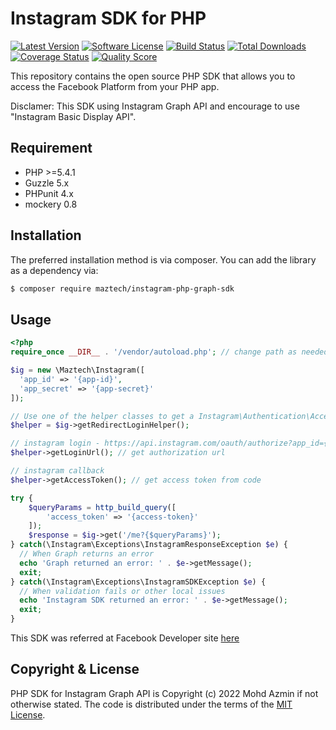 # Instagram SDK for PHP

[![Latest Version](https://img.shields.io/github/v/tag/mazfreelance/instagram-php-graph-sdk.svg?label=release&sort=semver&style=flat-square)](https://github.com/mazfreelance/instagram-php-graph-sdk/releases)
[![Software License](https://img.shields.io/badge/license-BSD-brightgreen.svg?style=flat-square)](https://github.com/mazfreelance/instagram-php-graph-sdk/blob/main/LICENSE)
[![Build Status](https://app.travis-ci.com/mazfreelance/instagram-php-graph-sdk.svg?branch=main)](https://app.travis-ci.com/mazfreelance/instagram-php-graph-sdk)
[![Total Downloads](https://img.shields.io/packagist/dt/maztech/instagram-php-graph-sdk.svg?style=flat-square)](https://packagist.org/packages/maztech/instagram-php-graph-sdk)
[![Coverage Status](https://img.shields.io/scrutinizer/coverage/g/mazfreelance/instagram-php-graph-sdk.svg?style=flat-square)](https://scrutinizer-ci.com/g/mazfreelance/instagram-php-graph-sdk/code-structure)
[![Quality Score](https://img.shields.io/scrutinizer/g/mazfreelance/instagram-php-graph-sdk.svg?style=flat-square)](https://scrutinizer-ci.com/g/mazfreelance/instagram-php-graph-sdk)

This repository contains the open source PHP SDK that allows you to access the Facebook Platform from your PHP app.

Disclamer: This SDK using Instagram Graph API and encourage to use "Instagram Basic Display API".

## Requirement
- PHP >=5.4.1
- Guzzle 5.x
- PHPunit 4.x
- mockery 0.8

## Installation
The preferred installation method is via composer. You can add the library as a dependency via:
```sh
$ composer require maztech/instagram-php-graph-sdk
```

## Usage

```php
<?php
require_once __DIR__ . '/vendor/autoload.php'; // change path as needed

$ig = new \Maztech\Instagram([
  'app_id' => '{app-id}',
  'app_secret' => '{app-secret}'
]);

// Use one of the helper classes to get a Instagram\Authentication\AccessToken entity.
$helper = $ig->getRedirectLoginHelper();

// instagram login - https://api.instagram.com/oauth/authorize?app_id={$clientId}&redirect_uri={$redirecUri}&scope=user_profile,user_media&response_type=code
$helper->getLoginUrl(); // get authorization url

// instagram callback
$helper->getAccessToken(); // get access token from code

try {
    $queryParams = http_build_query([
        'access_token' => '{access-token}'
    ]);
    $response = $ig->get('/me?{$queryParams}');
} catch(\Instagram\Exceptions\InstagramResponseException $e) {
  // When Graph returns an error
  echo 'Graph returned an error: ' . $e->getMessage();
  exit;
} catch(\Instagram\Exceptions\InstagramSDKException $e) {
  // When validation fails or other local issues
  echo 'Instagram SDK returned an error: ' . $e->getMessage();
  exit;
}
```

This SDK was referred at Facebook Developer site [here](https://developers.facebook.com/docs/instagram-basic-display-api/guides)

## Copyright & License
PHP SDK for Instagram Graph API is Copyright (c) 2022 Mohd Azmin if not otherwise stated. The code is distributed under the terms of the [MIT License](https://github.com/mazfreelance/instagram-php-graph-sdk/blob/main/LICENSE).


